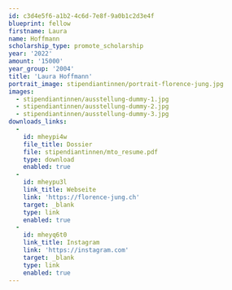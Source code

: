 ```yaml
---
id: c3d4e5f6-a1b2-4c6d-7e8f-9a0b1c2d3e4f
blueprint: fellow
firstname: Laura
name: Hoffmann
scholarship_type: promote_scholarship
year: '2022'
amount: '15000'
year_group: '2004'
title: 'Laura Hoffmann'
portrait_image: stipendiantinnen/portrait-florence-jung.jpg
images:
  - stipendiantinnen/ausstellung-dummy-1.jpg
  - stipendiantinnen/ausstellung-dummy-2.jpg
  - stipendiantinnen/ausstellung-dummy-3.jpg
downloads_links:
  -
    id: mheypi4w
    file_title: Dossier
    file: stipendiantinnen/mto_resume.pdf
    type: download
    enabled: true
  -
    id: mheypu3l
    link_title: Webseite
    link: 'https://florence-jung.ch'
    target: _blank
    type: link
    enabled: true
  -
    id: mheyq6t0
    link_title: Instagram
    link: 'https://instagram.com'
    target: _blank
    type: link
    enabled: true
---
```

